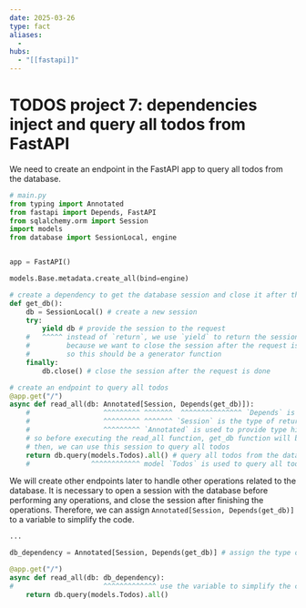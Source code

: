 ```yaml
---
date: 2025-03-26
type: fact
aliases:
  -
hubs:
  - "[[fastapi]]"
---
```


# TODOS project 7: dependencies inject and query all todos from FastAPI

We need to create an endpoint in the FastAPI app to query all todos from the database.

```py
# main.py
from typing import Annotated
from fastapi import Depends, FastAPI
from sqlalchemy.orm import Session
import models
from database import SessionLocal, engine


app = FastAPI()

models.Base.metadata.create_all(bind=engine)

# create a dependency to get the database session and close it after the request
def get_db():
    db = SessionLocal() # create a new session
    try:
        yield db # provide the session to the request
    #   ^^^^^ instead of `return`, we use `yield` to return the session
    #         because we want to close the session after the request is done
    #         so this should be a generator function
    finally:
        db.close() # close the session after the request is done

# create an endpoint to query all todos
@app.get("/")
async def read_all(db: Annotated[Session, Depends(get_db)]):
    #                  ^^^^^^^^^ ^^^^^^^  ^^^^^^^^^^^^^^^ `Depends` is used to inject the dependency, means get_db function will be called before this function
    #                  ^^^^^^^^^ ^^^^^^^ `Session` is the type of returned value from get_db function
    #                  ^^^^^^^^^ `Annotated` is used to provide type hints with additional context
    # so before executing the read_all function, get_db function will be called to get the database session `db`
    # then, we can use this session to query all todos
    return db.query(models.Todos).all() # query all todos from the database
    #               ^^^^^^^^^^^^ model `Todos` is used to query all todos
```

We will create other endpoints later to handle other operations related to the database. It is necessary to open a session with the database before performing any operations, and close the session after finishing the operations. Therefore, we can assign `Annotated[Session, Depends(get_db)]` to a variable to simplify the code.

```py
...

db_dependency = Annotated[Session, Depends(get_db)] # assign the type of `db` to a variable

@app.get("/")
async def read_all(db: db_dependency):
#                      ^^^^^^^^^^^^^ use the variable to simplify the code
    return db.query(models.Todos).all()
```
